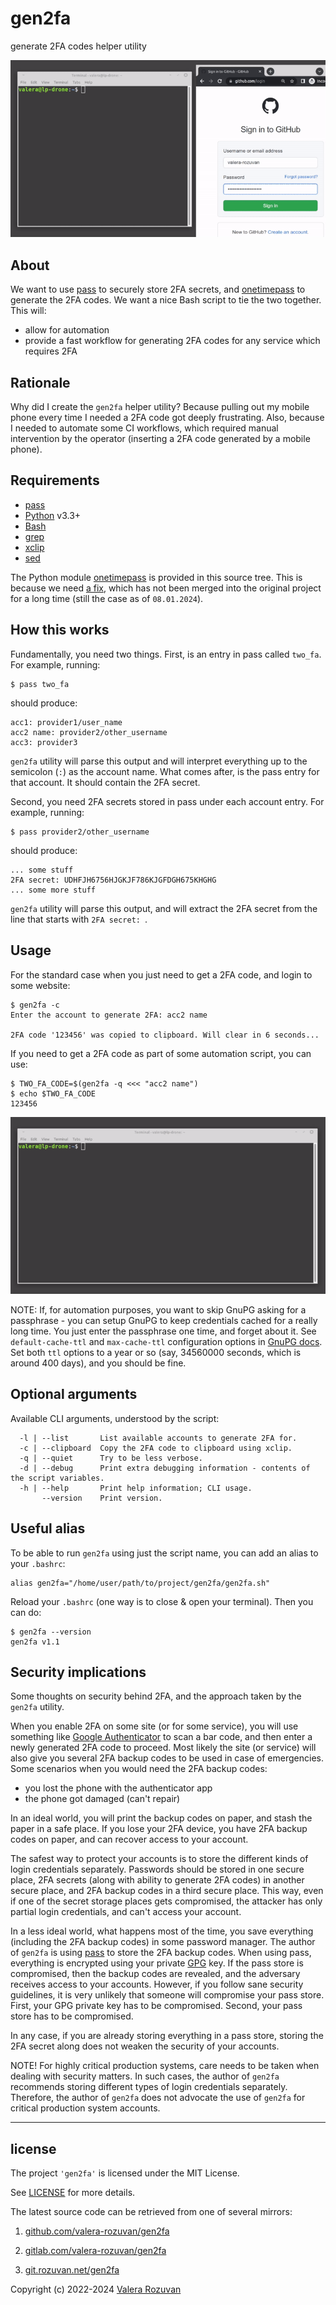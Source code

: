 # gen2fa

generate 2FA codes helper utility

![gen2fa video preview](./video_preview/gen2fa-sample.gif)

## About

We want to use [pass](https://www.passwordstore.org/) to securely store 2FA secrets, and [onetimepass](https://pypi.org/project/onetimepass/) to generate the 2FA codes. We want a nice Bash script to tie the two together. This will:

- allow for automation
- provide a fast workflow for generating 2FA codes for any service which requires 2FA

## Rationale

Why did I create the `gen2fa` helper utility? Because pulling out my mobile phone every time I needed a 2FA code got deeply frustrating. Also, because I needed to automate some CI workflows, which required manual intervention by the operator (inserting a 2FA code generated by a mobile phone).

## Requirements

- [pass](https://www.passwordstore.org/)
- [Python](https://www.python.org/) v3.3+
- [Bash](https://www.gnu.org/software/bash/)
- [grep](https://www.gnu.org/software/grep/)
- [xclip](https://github.com/astrand/xclip)
- [sed](https://www.gnu.org/software/sed/)

The Python module [onetimepass](https://pypi.org/project/onetimepass/) is provided in this source tree. This is because we need [a fix](https://github.com/tadeck/onetimepass/pull/22), which has not been merged into the original project for a long time (still the case as of `08.01.2024`).

## How this works

Fundamentally, you need two things. First, is an entry in pass called `two_fa`. For example, running:

```shell
$ pass two_fa
```

should produce:

```text
acc1: provider1/user_name
acc2 name: provider2/other_username
acc3: provider3
```

`gen2fa` utility will parse this output and will interpret everything up to the semicolon (`:`) as the account name. What comes after, is the pass entry for that account. It should contain the 2FA secret.

Second, you need 2FA secrets stored in pass under each account entry. For example, running:

```shell
$ pass provider2/other_username
```

should produce:

```text
... some stuff
2FA secret: UDHFJH6756HJGKJF786KJGFDGH675KHGHG
... some more stuff
```

`gen2fa` utility will parse this output, and will extract the 2FA secret from the line that starts with `2FA secret: `.

## Usage

For the standard case when you just need to get a 2FA code, and login to some website:

```shell
$ gen2fa -c
Enter the account to generate 2FA: acc2 name

2FA code '123456' was copied to clipboard. Will clear in 6 seconds...
```

If you need to get a 2FA code as part of some automation script, you can use:

```shell
$ TWO_FA_CODE=$(gen2fa -q <<< "acc2 name")
$ echo $TWO_FA_CODE
123456
```

![gen2fa automation video preview](./video_preview/gen2fa-sample-2.gif)

NOTE: If, for automation purposes, you want to skip GnuPG asking for a passphrase - you can setup GnuPG to keep credentials cached for a really long time. You just enter the passphrase one time, and forget about it. See `default-cache-ttl` and `max-cache-ttl` configuration options in [GnuPG docs](https://www.gnupg.org/documentation/manuals/gnupg/Agent-Options.html). Set both `ttl` options to a year or so (say, 34560000 seconds, which is around 400 days), and you should be fine.

## Optional arguments

Available CLI arguments, understood by the script:

```text
  -l | --list       List available accounts to generate 2FA for.
  -c | --clipboard  Copy the 2FA code to clipboard using xclip.
  -q | --quiet      Try to be less verbose.
  -d | --debug      Print extra debugging information - contents of the script variables.
  -h | --help       Print help information; CLI usage.
       --version    Print version.
```

## Useful alias

To be able to run `gen2fa` using just the script name, you can add an alias to your `.bashrc`:

```shell
alias gen2fa="/home/user/path/to/project/gen2fa/gen2fa.sh"
```

Reload your `.bashrc` (one way is to close & open your terminal). Then you can do:

```shell
$ gen2fa --version
gen2fa v1.1
```

## Security implications

Some thoughts on security behind 2FA, and the approach taken by the `gen2fa` utility.

When you enable 2FA on some site (or for some service), you will use something like [Google Authenticator](https://en.wikipedia.org/wiki/Google_Authenticator) to scan a bar code, and then enter a newly generated 2FA code to proceed. Most likely the site (or service) will also give you several 2FA backup codes to be used in case of emergencies. Some scenarios when you would need the 2FA backup codes:

- you lost the phone with the authenticator app
- the phone got damaged (can't repair)

In an ideal world, you will print the backup codes on paper, and stash the paper in a safe place. If you lose your 2FA device, you have 2FA backup codes on paper, and can recover access to your account.

The safest way to protect your accounts is to store the different kinds of login credentials separately. Passwords should be stored in one secure place, 2FA secrets (along with ability to generate 2FA codes) in another secure place, and 2FA backup codes in a third secure place. This way, even if one of the secret storage places gets compromised, the attacker has only partial login credentials, and can't access your account.

In a less ideal world, what happens most of the time, you save everything (including the 2FA backup codes) in some password manager. The author of `gen2fa` is using [pass](https://www.passwordstore.org/) to store the 2FA backup codes. When using pass, everything is encrypted using your private [GPG](https://gnupg.org/) key. If the pass store is compromised, then the backup codes are revealed, and the adversary receives access to your accounts. However, if you follow sane security guidelines, it is very unlikely that someone will compromise your pass store. First, your GPG private key has to be compromised. Second, your pass store has to be compromised.

In any case, if you are already storing everything in a pass store, storing the 2FA secret along does not weaken the security of your accounts.

NOTE! For highly critical production systems, care needs to be taken when dealing with security matters. In such cases, the author of `gen2fa` recommends storing different types of login credentials separately. Therefore, the author of `gen2fa` does not advocate the use of `gen2fa` for critical production system accounts.

---

## license

The project `'gen2fa'` is licensed under the MIT License.

See [LICENSE](./LICENSE) for more details.

The latest source code can be retrieved from one of several mirrors:

1. [github.com/valera-rozuvan/gen2fa](https://github.com/valera-rozuvan/gen2fa)

2. [gitlab.com/valera-rozuvan/gen2fa](https://gitlab.com/valera-rozuvan/gen2fa)

3. [git.rozuvan.net/gen2fa](https://git.rozuvan.net/gen2fa)

Copyright (c) 2022-2024 [Valera Rozuvan](https://valera.rozuvan.net/)
